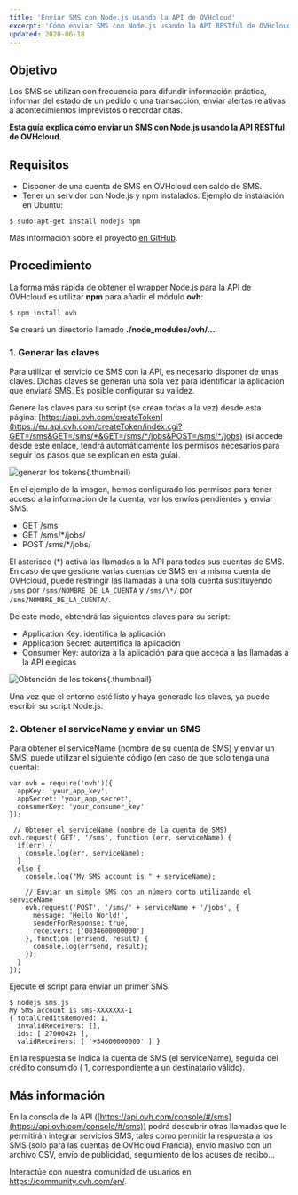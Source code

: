 ```yaml
---
title: 'Enviar SMS con Node.js usando la API de OVHcloud'
excerpt: 'Cómo enviar SMS con Node.js usando la API RESTful de OVHcloud'
updated: 2020-06-18
---
```


## Objetivo

Los SMS se utilizan con frecuencia para difundir información práctica, informar del estado de un pedido o una transacción, enviar alertas relativas a acontecimientos imprevistos o recordar citas.

**Esta guía explica cómo enviar un SMS con Node.js usando la API RESTful de OVHcloud.**

## Requisitos

- Disponer de una cuenta de SMS en OVHcloud con saldo de SMS.
- Tener un servidor con Node.js y npm instalados. Ejemplo de instalación en Ubuntu:

```
$ sudo apt-get install nodejs npm
```

Más información sobre el proyecto [en GitHub](https://github.com/ovh/node-ovh).

## Procedimiento

La forma más rápida de obtener el wrapper Node.js para la API de OVHcloud es utilizar **npm** para añadir el módulo **ovh**:

```
$ npm install ovh
```

Se creará un directorio llamado **./node_modules/ovh/...**.

### 1. Generar las claves

Para utilizar el servicio de SMS con la API, es necesario disponer de unas claves. Dichas claves se generan una sola vez para identificar la aplicación que enviará SMS. Es posible configurar su validez.

Genere las claves para su script (se crean todas a la vez) desde esta página:
[https://api.ovh.com/createToken](https://eu.api.ovh.com/createToken/index.cgi?GET=/sms&GET=/sms/*&GET=/sms/*/jobs&POST=/sms/*/jobs) (si accede desde este enlace, tendrá automáticamente los permisos necesarios para seguir los pasos que se explican en esta guía).

![generar los tokens](img_2462.jpg){.thumbnail}

En el ejemplo de la imagen, hemos configurado los permisos para tener acceso a la información de la cuenta, ver los envíos pendientes y enviar SMS.

- GET /sms
- GET /sms/\*/jobs/
- POST /sms/\*/jobs/

El asterisco (\*) activa las llamadas a la API para todas sus cuentas de SMS. En caso de que gestione varias cuentas de SMS en la misma cuenta de OVHcloud, puede restringir las llamadas a una sola cuenta sustituyendo `/sms` por `/sms/NOMBRE_DE_LA_CUENTA` y `/sms/\*/` por `/sms/NOMBRE_DE_LA_CUENTA/`.

De este modo, obtendrá las siguientes claves para su script:

- Application Key: identifica la aplicación
- Application Secret: autentifica la aplicación
- Consumer Key: autoriza a la aplicación para que acceda a las llamadas a la API elegidas

![Obtención de los tokens](img_2463.jpg){.thumbnail}

Una vez que el entorno esté listo y haya generado las claves, ya puede escribir su script Node.js.

### 2. Obtener el serviceName y enviar un SMS

Para obtener el serviceName (nombre de su cuenta de SMS) y enviar un SMS, puede utilizar el siguiente código (en caso de que solo tenga una cuenta):

```
var ovh = require('ovh')({
  appKey: 'your_app_key',
  appSecret: 'your_app_secret',
  consumerKey: 'your_consumer_key'
});
 
 // Obtener el serviceName (nombre de la cuenta de SMS)
ovh.request('GET', '/sms', function (err, serviceName) {
  if(err) {
    console.log(err, serviceName);
  }
  else {
    console.log("My SMS account is " + serviceName);
 
    // Enviar un simple SMS con un número corto utilizando el serviceName
    ovh.request('POST', '/sms/' + serviceName + '/jobs', {
      message: 'Hello World!',
      senderForResponse: true,
      receivers: ['0034600000000']
    }, function (errsend, result) {
      console.log(errsend, result);
    });
  }
});
```

Ejecute el script para enviar un primer SMS.

```
$ nodejs sms.js
My SMS account is sms-XXXXXXX-1
{ totalCreditsRemoved: 1,
  invalidReceivers: [],
  ids: [ 2700042‡ ],
  validReceivers: [ '+34600000000' ] }
```

En la respuesta se indica la cuenta de SMS (el serviceName), seguida del crédito consumido ( 1, correspondiente a un destinatario válido).

## Más información

En la consola de la API ([https://api.ovh.com/console/#/sms](https://api.ovh.com/console/#/sms)) podrá descubrir otras llamadas que le permitirán integrar servicios SMS, tales como permitir la respuesta a los SMS (solo para las cuentas de OVHcloud Francia), envío masivo con un archivo CSV, envío de publicidad, seguimiento de los acuses de recibo...

Interactúe con nuestra comunidad de usuarios en <https://community.ovh.com/en/>.
